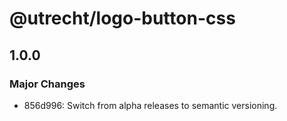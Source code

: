# @utrecht/logo-button-css

## 1.0.0

### Major Changes

- 856d996: Switch from alpha releases to semantic versioning.
